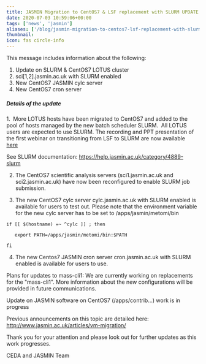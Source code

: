 ```yaml
---
title: JASMIN Migration to CentOS7 & LSF replacement with SLURM UPDATE 9
date: 2020-07-03 10:59:06+00:00
tags: ['news', 'jasmin']
aliases: ['/blog/jasmin-migration-to-centos7-lsf-replacement-with-slurm-update-9']
thumbnail: 
icon: fas circle-info
---
```


This message includes information about the following:


1. Update on SLURM & CentOS7 LOTUS cluster
2. sci[1,2].jasmin.ac.uk with SLURM enabled
3. New CentOS7 JASMIN cylc server
4. New CentOS7 cron server


##### Details of the update


1.  More LOTUS hosts have been migrated to CentOS7 and added to the pool of hosts managed by the new batch scheduler SLURM.  All LOTUS users are expected to use SLURM. The recording and PPT presentation of the first webinar on transitioning from LSF to SLURM are now available [here](/events/past/slurm-webinar/)  


See SLURM documentation: <https://help.jasmin.ac.uk/category/4889-slurm>  


2. The CentOS7 scientific analysis servers (sci1.jasmin.ac.uk and sci2.jasmin.ac.uk) have now been reconfigured to enable SLURM job submission.


3. The new CentOS7 cylc server cylc.jasmin.ac.uk with SLURM enabled is available for users to test out. Please note that the environment variable for the new cylc server has to be set to /apps/jasmin/metomi/bin



```
if [[ $(hostname) =~ ^cylc ]] ; then
```


```
   export PATH=/apps/jasmin/metomi/bin:$PATH
```


```
fi
```

4. The new Centos7 JASMIN cron server cron.jasmin.ac.uk with SLURM enabled is available for users to use.


Plans for updates to mass-cli1: We are currently working on replacements for the "mass-cli1". More information about the new configurations will be provided in future communications. 


Update on JASMIN software on CentOS7 (/apps/contrib...) work is in progress


Previous announcements on this topic are detailed here: <http://www.jasmin.ac.uk/articles/vm-migration/> 


Thank you for your attention and please look out for further updates as this work progresses.



CEDA and JASMIN Team


